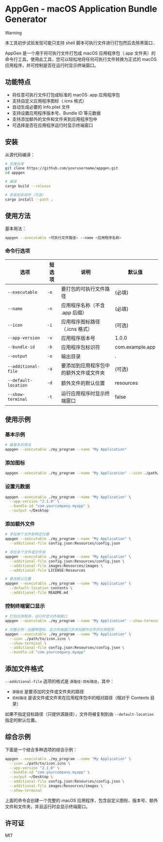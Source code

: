 # AppGen - macOS Application Bundle Generator

>[!warning]
> 本工具初步试验发现可能只支持 shell 脚本可执行文件进行打包然后去除黑窗口..

AppGen 是一个用于将可执行文件打包成 macOS 应用程序包（.app 文件夹）的命令行工具。使用此工具，您可以轻松地将任何可执行文件转换为正式的 macOS 应用程序，并可控制是否在运行时显示终端窗口。

## 功能特点

- 将任意可执行文件打包成标准的 macOS .app 应用程序包
- 支持自定义应用程序图标（.icns 格式）
- 自动生成必要的 Info.plist 文件
- 支持设置应用程序版本号、Bundle ID 等元数据
- 支持添加额外的文件和文件夹到应用程序包中
- 可选择是否在应用程序运行时显示终端窗口

## 安装

从源代码编译：

```bash
# 克隆仓库
git clone https://github.com/yourusername/appgen.git
cd appgen

# 编译
cargo build --release

# 安装到系统中（可选）
cargo install --path .
```

## 使用方法

基本用法：

```bash
appgen --executable <可执行文件路径> --name <应用程序名称>
```

### 命令行选项

| 选项 | 短选项 | 说明 | 默认值 |
|------|--------|------|--------|
| `--executable` | `-e` | 要打包的可执行文件路径 | (必填) |
| `--name` | `-n` | 应用程序名称（不含 .app 后缀） | (必填) |
| `--icon` | `-i` | 应用程序图标路径（.icns 格式） | (可选) |
| `--app-version` | `-v` | 应用程序版本号 | 1.0.0 |
| `--bundle-id` | `-b` | 应用程序包标识符 | com.example.app |
| `--output` | `-o` | 输出目录 | . |
| `--additional-file` | `-a` | 要添加到应用程序包中的额外文件或文件夹 | (可选) |
| `--default-location` | `-d` | 额外文件的默认位置 | resources |
| `--show-terminal` | `-t` | 运行应用程序时显示终端窗口 | false |

## 使用示例

### 基本示例

```bash
# 最基本的用法
appgen --executable ./my_program --name "My Application"
```

### 添加图标

```bash
appgen --executable ./my_program --name "My Application" --icon ./path/to/icon.icns
```

### 设置元数据

```bash
appgen --executable ./my_program --name "My Application" \
  --app-version "2.1.0" \
  --bundle-id "com.yourcompany.myapp" \
  --output ~/Desktop
```

### 添加额外文件

```bash
# 添加单个文件到特定位置
appgen --executable ./my_program --name "My Application" \
  --additional-file config.json:Resources/config.json

# 添加多个文件或文件夹
appgen --executable ./my_program --name "My Application" \
  --additional-file config.json:Resources/config.json \
  --additional-file images:Resources/images \
  --additional-file LICENSE:Resources

# 更改默认位置
appgen --executable ./my_program --name "My Application" \
  --default-location contents \
  --additional-file README.md
```

### 控制终端窗口显示

```bash
# 打包应用程序，运行时显示终端窗口
appgen --executable ./my_program --name "My Application" --show-terminal

# 完整示例：创建带图标、显示终端窗口并添加额外文件的应用程序
appgen --executable ./my_program --name "My Application" \
  --icon ./path/to/icon.icns \
  --show-terminal \
  --additional-file config.json:Resources/config.json \
  --bundle-id "com.yourcompany.myapp"
```

## 添加文件格式

`--additional-file` 选项的格式是 `源路径:目标路径`，其中：

- `源路径` 是要添加的文件或文件夹的路径
- `目标路径` 是该文件或文件夹在应用程序包中的相对路径（相对于 Contents 目录）

如果不指定目标路径（只提供源路径），文件将被复制到由 `--default-location` 指定的默认位置。

## 综合示例

下面是一个结合多种选项的综合示例：

```bash
appgen --executable ./my_program --name "My Application" \
  --icon ./path/to/icon.icns \
  --app-version "2.1.0" \
  --bundle-id "com.yourcompany.myapp" \
  --output ~/Desktop \
  --additional-file config.json:Resources/config.json \
  --additional-file images:Resources/images \
  --show-terminal
```

上面的命令会创建一个完整的 macOS 应用程序，包含自定义图标、版本号、额外文件和文件夹，并且运行时会显示终端窗口。

## 许可证

MIT
